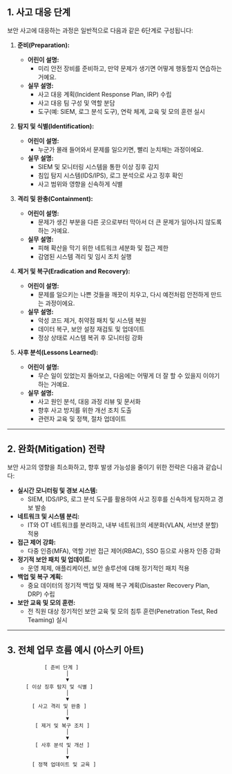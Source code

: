 ## 1. 사고 대응 단계

보안 사고에 대응하는 과정은 일반적으로 다음과 같은 6단계로 구성됩니다:

1. **준비(Preparation):**
   - **어린이 설명:**  
     - 미리 안전 장비를 준비하고, 만약 문제가 생기면 어떻게 행동할지 연습하는 거예요.
   - **실무 설명:**  
     - 사고 대응 계획(Incident Response Plan, IRP) 수립
     - 사고 대응 팀 구성 및 역할 분담
     - 도구(예: SIEM, 로그 분석 도구), 연락 체계, 교육 및 모의 훈련 실시

2. **탐지 및 식별(Identification):**
   - **어린이 설명:**  
     - 누군가 몰래 들어와서 문제를 일으키면, 빨리 눈치채는 과정이에요.
   - **실무 설명:**  
     - SIEM 및 모니터링 시스템을 통한 이상 징후 감지
     - 침입 탐지 시스템(IDS/IPS), 로그 분석으로 사고 징후 확인
     - 사고 범위와 영향을 신속하게 식별

3. **격리 및 완충(Containment):**
   - **어린이 설명:**  
     - 문제가 생긴 부분을 다른 곳으로부터 막아서 더 큰 문제가 일어나지 않도록 하는 거예요.
   - **실무 설명:**  
     - 피해 확산을 막기 위한 네트워크 세분화 및 접근 제한
     - 감염된 시스템 격리 및 임시 조치 실행

4. **제거 및 복구(Eradication and Recovery):**
   - **어린이 설명:**  
     - 문제를 일으키는 나쁜 것들을 깨끗이 치우고, 다시 예전처럼 안전하게 만드는 과정이에요.
   - **실무 설명:**  
     - 악성 코드 제거, 취약점 패치 및 시스템 복원
     - 데이터 복구, 보안 설정 재검토 및 업데이트
     - 정상 상태로 시스템 복귀 후 모니터링 강화

5. **사후 분석(Lessons Learned):**
   - **어린이 설명:**  
     - 무슨 일이 있었는지 돌아보고, 다음에는 어떻게 더 잘 할 수 있을지 이야기하는 거예요.
   - **실무 설명:**  
     - 사고 원인 분석, 대응 과정 리뷰 및 문서화
     - 향후 사고 방지를 위한 개선 조치 도출
     - 관련자 교육 및 정책, 절차 업데이트

---

## 2. 완화(Mitigation) 전략

보안 사고의 영향을 최소화하고, 향후 발생 가능성을 줄이기 위한 전략은 다음과 같습니다:

- **실시간 모니터링 및 경보 시스템:**
  - SIEM, IDS/IPS, 로그 분석 도구를 활용하여 사고 징후를 신속하게 탐지하고 경보 발송
- **네트워크 및 시스템 분리:**
  - IT와 OT 네트워크를 분리하고, 내부 네트워크의 세분화(VLAN, 서브넷 분할) 적용
- **접근 제어 강화:**
  - 다중 인증(MFA), 역할 기반 접근 제어(RBAC), SSO 등으로 사용자 인증 강화
- **정기적 보안 패치 및 업데이트:**
  - 운영 체제, 애플리케이션, 보안 솔루션에 대해 정기적인 패치 적용
- **백업 및 복구 계획:**
  - 중요 데이터의 정기적 백업 및 재해 복구 계획(Disaster Recovery Plan, DRP) 수립
- **보안 교육 및 모의 훈련:**
  - 전 직원 대상 정기적인 보안 교육 및 모의 침투 훈련(Penetration Test, Red Teaming) 실시

---

## 3. 전체 업무 흐름 예시 (아스키 아트)

```ascii
            [ 준비 단계 ]
                   │
                   ▼
      [ 이상 징후 탐지 및 식별 ]
                   │
                   ▼
        [ 사고 격리 및 완충 ]
                   │
                   ▼
         [ 제거 및 복구 조치 ]
                   │
                   ▼
         [ 사후 분석 및 개선 ]
                   │
                   ▼
        [ 정책 업데이트 및 교육 ]